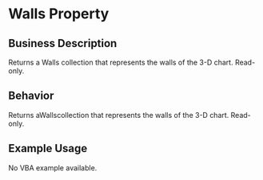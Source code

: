 # Walls Property

## Business Description
Returns a Walls collection that represents the walls of the 3-D chart. Read-only.

## Behavior
Returns aWallscollection that represents the walls of the 3-D chart. Read-only.

## Example Usage
No VBA example available.